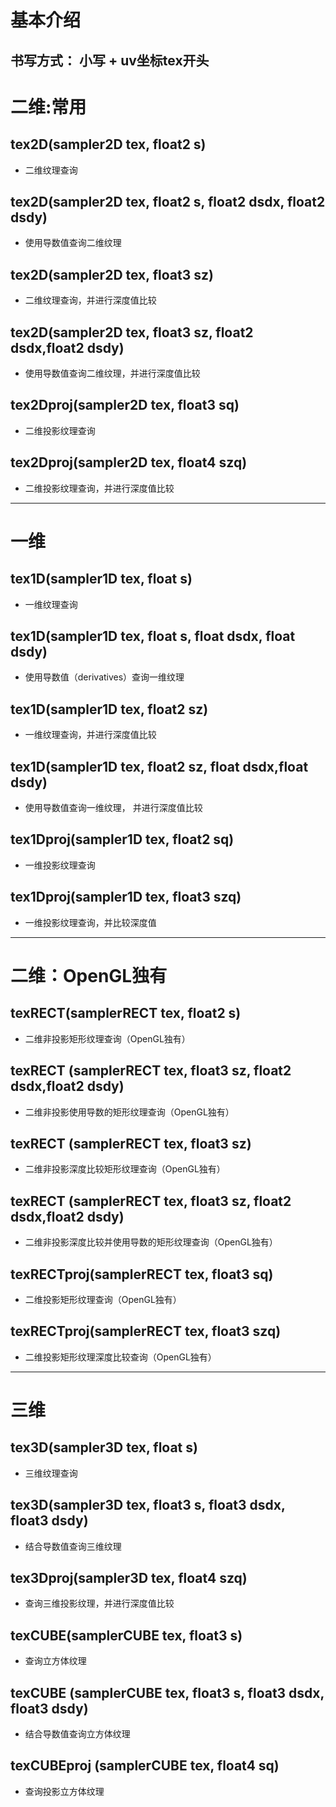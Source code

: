 # 基本介绍 
## 书写方式： 小写 + uv坐标tex开头
# 二维:常用
## tex2D(sampler2D tex, float2 s)
- 二维纹理查询
## tex2D(sampler2D tex, float2 s, float2 dsdx, float2 dsdy)
- 使用导数值查询二维纹理
## tex2D(sampler2D tex, float3 sz)	
- 二维纹理查询，并进行深度值比较
## tex2D(sampler2D tex, float3 sz, float2 dsdx,float2 dsdy)
- 使用导数值查询二维纹理，并进行深度值比较
## tex2Dproj(sampler2D tex, float3 sq)	
- 二维投影纹理查询
## tex2Dproj(sampler2D tex, float4 szq)	
- 二维投影纹理查询，并进行深度值比较
-----
# 一维
## tex1D(sampler1D tex, float s)	
- 一维纹理查询
## tex1D(sampler1D tex, float s, float dsdx, float dsdy)	
- 使用导数值（derivatives）查询一维纹理
## tex1D(sampler1D tex, float2 sz) 
-	一维纹理查询，并进行深度值比较
## tex1D(sampler1D tex, float2 sz, float dsdx,float dsdy) 
-	使用导数值查询一维纹理， 并进行深度值比较
## tex1Dproj(sampler1D tex, float2 sq)	
- 一维投影纹理查询
## tex1Dproj(sampler1D tex, float3 szq)
- 一维投影纹理查询，并比较深度值
-------
# 二维：OpenGL独有 	
## texRECT(samplerRECT tex, float2 s)	
- 二维非投影矩形纹理查询（OpenGL独有）
## texRECT (samplerRECT tex, float3 sz, float2 dsdx,float2 dsdy)	
- 二维非投影使用导数的矩形纹理查询（OpenGL独有）
## texRECT (samplerRECT tex, float3 sz)	
- 二维非投影深度比较矩形纹理查询（OpenGL独有）
## texRECT (samplerRECT tex, float3 sz, float2 dsdx,float2 dsdy)	
- 二维非投影深度比较并使用导数的矩形纹理查询（OpenGL独有）
## texRECTproj(samplerRECT tex, float3 sq)	
- 二维投影矩形纹理查询（OpenGL独有）
## texRECTproj(samplerRECT tex, float3 szq)	
- 二维投影矩形纹理深度比较查询（OpenGL独有）
----
# 三维
## tex3D(sampler3D tex, float s)	
- 三维纹理查询
## tex3D(sampler3D tex, float3 s, float3 dsdx, float3 dsdy)	
- 结合导数值查询三维纹理
## tex3Dproj(sampler3D tex, float4 szq)	
- 查询三维投影纹理，并进行深度值比较
## texCUBE(samplerCUBE tex, float3 s)	
- 查询立方体纹理
## texCUBE (samplerCUBE tex, float3 s, float3 dsdx, float3 dsdy)	
- 结合导数值查询立方体纹理
## texCUBEproj (samplerCUBE tex, float4 sq)	
- 查询投影立方体纹理